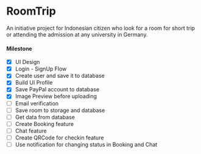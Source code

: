 # RoomTrip

An initiative project for Indonesian citizen who look for 
a room for short trip or attending the admission 
at any university in Germany.

#### Milestone
- [x] UI Design
- [x] Login - SignUp Flow
- [x] Create user and save it to database
- [x] Build UI Profile
- [x] Save PayPal account to database
- [x] Image Preview before uploading
- [ ] Email verification
- [ ] Save room to storage and database
- [ ] Get data from database
- [ ] Create Booking feature
- [ ] Chat feature
- [ ] Create QRCode for checkin feature
- [ ] Use notification for changing status in Booking and Chat
